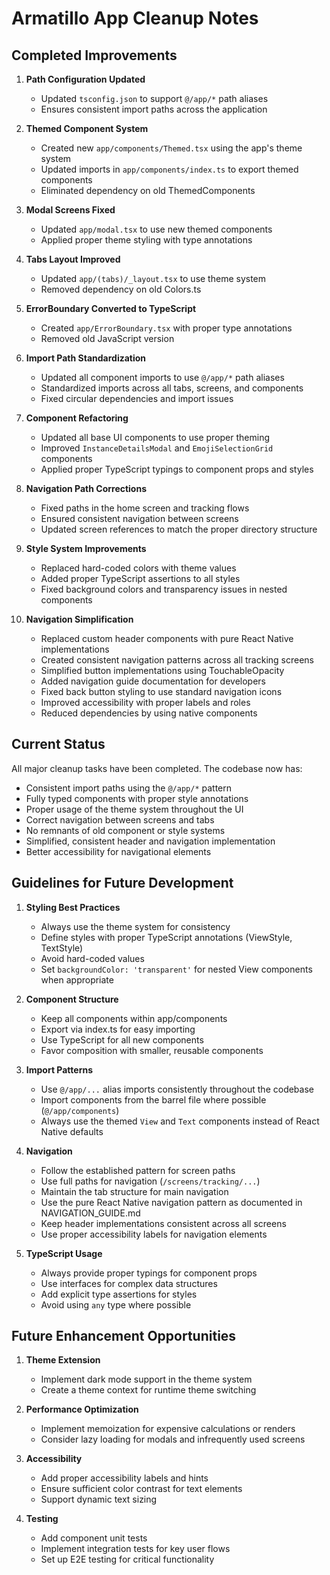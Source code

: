 # Armatillo App Cleanup Notes

## Completed Improvements

1. **Path Configuration Updated**
   - Updated `tsconfig.json` to support `@/app/*` path aliases
   - Ensures consistent import paths across the application

2. **Themed Component System**
   - Created new `app/components/Themed.tsx` using the app's theme system
   - Updated imports in `app/components/index.ts` to export themed components
   - Eliminated dependency on old ThemedComponents

3. **Modal Screens Fixed**
   - Updated `app/modal.tsx` to use new themed components
   - Applied proper theme styling with type annotations

4. **Tabs Layout Improved**
   - Updated `app/(tabs)/_layout.tsx` to use theme system
   - Removed dependency on old Colors.ts

5. **ErrorBoundary Converted to TypeScript**
   - Created `app/ErrorBoundary.tsx` with proper type annotations
   - Removed old JavaScript version

6. **Import Path Standardization**
   - Updated all component imports to use `@/app/*` path aliases
   - Standardized imports across all tabs, screens, and components
   - Fixed circular dependencies and import issues

7. **Component Refactoring**
   - Updated all base UI components to use proper theming
   - Improved `InstanceDetailsModal` and `EmojiSelectionGrid` components
   - Applied proper TypeScript typings to component props and styles

8. **Navigation Path Corrections**
   - Fixed paths in the home screen and tracking flows
   - Ensured consistent navigation between screens
   - Updated screen references to match the proper directory structure

9. **Style System Improvements**
   - Replaced hard-coded colors with theme values
   - Added proper TypeScript assertions to all styles
   - Fixed background colors and transparency issues in nested components

10. **Navigation Simplification**
    - Replaced custom header components with pure React Native implementations
    - Created consistent navigation patterns across all tracking screens
    - Simplified button implementations using TouchableOpacity
    - Added navigation guide documentation for developers
    - Fixed back button styling to use standard navigation icons
    - Improved accessibility with proper labels and roles
    - Reduced dependencies by using native components

## Current Status

All major cleanup tasks have been completed. The codebase now has:

- Consistent import paths using the `@/app/*` pattern
- Fully typed components with proper style annotations
- Proper usage of the theme system throughout the UI
- Correct navigation between screens and tabs
- No remnants of old component or style systems
- Simplified, consistent header and navigation implementation
- Better accessibility for navigational elements

## Guidelines for Future Development

1. **Styling Best Practices**
   - Always use the theme system for consistency
   - Define styles with proper TypeScript annotations (ViewStyle, TextStyle)
   - Avoid hard-coded values
   - Set `backgroundColor: 'transparent'` for nested View components when appropriate

2. **Component Structure**
   - Keep all components within app/components
   - Export via index.ts for easy importing
   - Use TypeScript for all new components
   - Favor composition with smaller, reusable components

3. **Import Patterns**
   - Use `@/app/...` alias imports consistently throughout the codebase
   - Import components from the barrel file where possible (`@/app/components`)
   - Always use the themed `View` and `Text` components instead of React Native defaults

4. **Navigation**
   - Follow the established pattern for screen paths
   - Use full paths for navigation (`/screens/tracking/...`)
   - Maintain the tab structure for main navigation
   - Use the pure React Native navigation pattern as documented in NAVIGATION_GUIDE.md
   - Keep header implementations consistent across all screens
   - Use proper accessibility labels for navigation elements

5. **TypeScript Usage**
   - Always provide proper typings for component props
   - Use interfaces for complex data structures
   - Add explicit type assertions for styles
   - Avoid using `any` type where possible

## Future Enhancement Opportunities

1. **Theme Extension**
   - Implement dark mode support in the theme system
   - Create a theme context for runtime theme switching

2. **Performance Optimization**
   - Implement memoization for expensive calculations or renders
   - Consider lazy loading for modals and infrequently used screens

3. **Accessibility**
   - Add proper accessibility labels and hints
   - Ensure sufficient color contrast for text elements
   - Support dynamic text sizing

4. **Testing**
   - Add component unit tests
   - Implement integration tests for key user flows
   - Set up E2E testing for critical functionality
